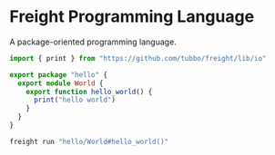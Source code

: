 # Freight Programming Language

A package-oriented programming language.

```typescript
import { print } from "https://github.com/tubbo/freight/lib/io"

export package "hello" {
  export module World {
    export function hello_world() {
      print("hello world")
    }
  }
}
```

```sh
freight run "hello/World#hello_world()"
```
